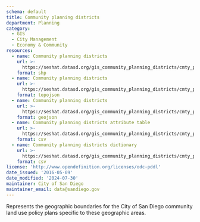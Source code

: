 ```yaml
---
schema: default
title: Community planning districts
department: Planning
category:
  - GIS
  - City Management
  - Economy & Community
resources:
  - name: Community planning districts
    url: >-
      https://seshat.datasd.org/gis_community_planning_districts/cmty_plan_datasd.zip
    format: shp
  - name: Community planning districts
    url: >-
      https://seshat.datasd.org/gis_community_planning_districts/cmty_plan_datasd.topo.json
    format: topojson
  - name: Community planning districts
    url: >-
      https://seshat.datasd.org/gis_community_planning_districts/cmty_plan_datasd.geojson
    format: geojson
  - name: Community planning districts attribute table
    url: >-
      https://seshat.datasd.org/gis_community_planning_districts/cmty_plan_datasd.csv
    format: csv
  - name: Community planning districts dictionary
    url: >-
      https://seshat.datasd.org/gis_community_planning_districts/cmty_plan_dictionary_datasd.csv
    format: csv
license: 'http://www.opendefinition.org/licenses/odc-pddl'
date_issued: '2016-05-09'
date_modified: '2024-07-30'
maintainer: City of San Diego
maintainer_email: data@sandiego.gov
---
```

Represents the geographic boundaries for the City of San Diego community land use policy plans specific to these geographic areas.
